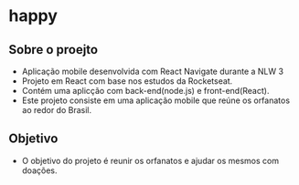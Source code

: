 # happy

## Sobre o proejto
- Aplicação mobile desenvolvida com React Navigate durante a NLW 3
- Projeto em React com base nos estudos da Rocketseat.
- Contém uma aplicção com back-end(node.js) e front-end(React).
- Este projeto consiste em uma aplicação mobile que reúne os orfanatos ao redor do Brasil.

## Objetivo
- O objetivo do projeto é reunir os orfanatos e ajudar os mesmos com doações.
